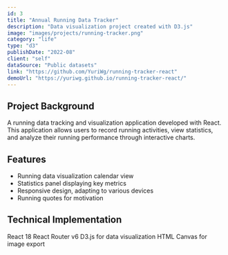 ```yaml
---
id: 3
title: "Annual Running Data Tracker"
description: "Data visualization project created with D3.js"
image: "images/projects/running-tracker.png" 
category: "life"
type: "d3"
publishDate: "2022-08"
client: "self"
dataSource: "Public datasets"
link: "https://github.com/YuriWg/running-tracker-react"
demoUrl: "https://yuriwg.github.io/running-tracker-react/"
---
```


## Project Background

A running data tracking and visualization application developed with React. This application allows users to record running activities, view statistics, and analyze their running performance through interactive charts.

## Features

- Running data visualization calendar view
- Statistics panel displaying key metrics
- Responsive design, adapting to various devices
- Running quotes for motivation

## Technical Implementation

React 18
React Router v6
D3.js for data visualization
HTML Canvas for image export